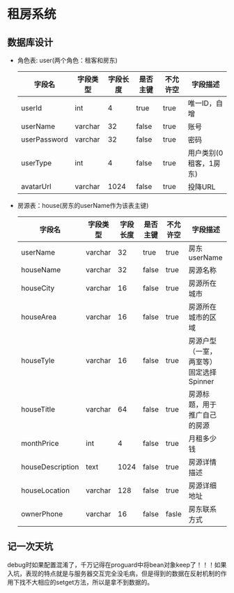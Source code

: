 # 租房系统

## 数据库设计

- 角色表: user(两个角色：租客和房东)

  | 字段名       | 字段类型 | 字段长度 | 是否主键 | 不允许空 | 字段描述               |
  | ------------ | -------- | -------- | -------- | -------- | ---------------------- |
  | userId       | int      | 4        | true     | true     | 唯一ID，自增           |
  | userName     | varchar  | 32       | false    | true     | 账号                   |
  | userPassword | varchar  | 32       | false    | true     | 密码                   |
  | userType     | int      | 4        | false    | true     | 用户类别(0租客，1房东) |
  | avatarUrl    | varchar  | 1024     | false    | true     | 投降URL                |

- 房源表：house(房东的userName作为该表主键)

  | 字段名           | 字段类型 | 字段长度 | 是否主键 | 不允许空 | 字段描述                                |
  | ---------------- | -------- | -------- | -------- | -------- | --------------------------------------- |
  | userName         | varchar  | 32       | true     | true     | 房东userName                            |
  | houseName        | varchar  | 32       | false    | true     | 房源名称                                |
  | houseCity        | varchar  | 16       | false    | true     | 房源所在城市                            |
  | houseArea        | varchar  | 16       | false    | true     | 房源所在城市的区域                      |
  | houseTyle        | varchar  | 16       | false    | true     | 房源户型（一室，两室等）固定选择Spinner |
  | houseTitle       | varchar  | 64       | false    | true     | 房源标题，用于推广自己的房源            |
  | monthPrice       | int      | 4        | false    | true     | 月租多少钱                              |
  | houseDescription | text     | 1024     | false    | true     | 房源详情描述                            |
  | houseLocation    | varchar  | 128      | false    | true     | 房源详细地址                            |
  | ownerPhone       | varchar  | 16       | false    | fasle    | 房东联系方式                            |

## 记一次天坑

debug时如果配置混淆了，千万记得在proguard中将bean对象keep了！！！如果入坑，表现的特点就是与服务器交互完全没毛病，但是得到的数据在反射机制的作用下找不大相应的setget方法，所以是拿不到数据的。